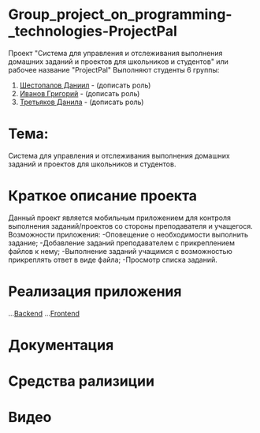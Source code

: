 # Group_project_on_programming-_technologies-ProjectPal
Проект "Система для управления и отслеживания выполнения домашних заданий и проектов для школьников и студентов" или рабочее название "ProjectPal"
Выполняют студенты 6 группы:
  1. [Шестопалов Даниил](https://github.com/daniilShestopalov) - (дописать роль)
  2. [Иванов Григорий](https://github.com/ImMortalUser) - (дописать роль)
  3. [Третьяков Данила](https://github.com/Ertnad) - (дописать роль)
# Тема:
Система для управления и отслеживания выполнения домашних заданий и проектов для школьников и студентов.
# Краткое описание проекта
Данный проект является мобильным приложением для контроля выполнения заданий/проектов со стороны преподавателя и учащегося. Возможности приложения:
-Оповещение о необходимости выполнить задание;
-Добавление заданий преподавателем с прикреплением файлов к нему;
-Выполнение заданий учащимся с возможностью прикреплять ответ в виде файла;
-Просмотр списка заданий.
# Реализация приложения
...[Backend](https://github.com/daniilShestopalov/Group_project_on_programming-_technologies-ProjectPal-/tree/main/Backend)
...[Frontend](https://github.com/daniilShestopalov/Group_project_on_programming-_technologies-ProjectPal-/tree/main/Frontend)
# Документация

# Средства рализиции

# Видео 
